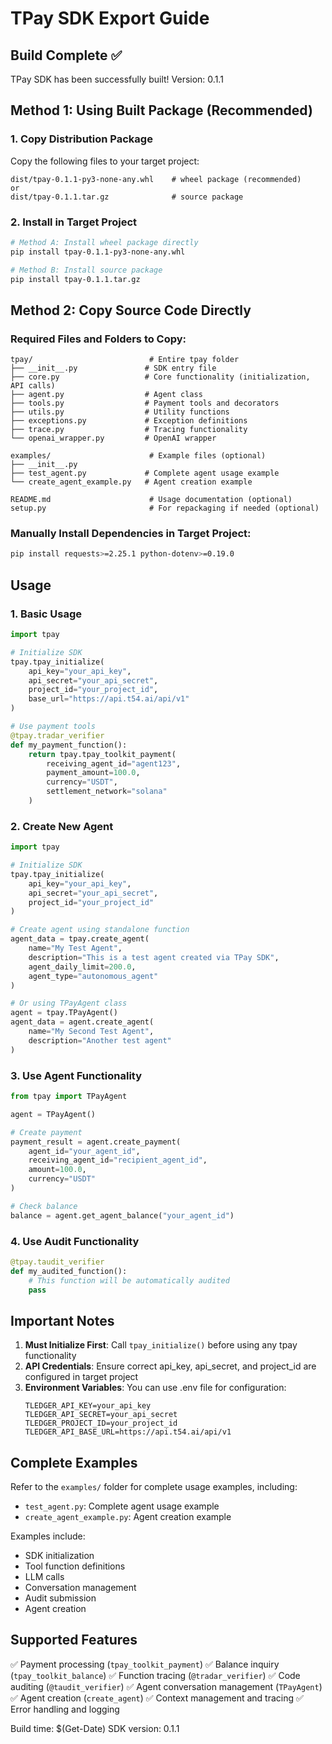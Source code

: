 # TPay SDK Export Guide

## Build Complete ✅

TPay SDK has been successfully built! Version: 0.1.1

## Method 1: Using Built Package (Recommended)

### 1. Copy Distribution Package
Copy the following files to your target project:
```
dist/tpay-0.1.1-py3-none-any.whl    # wheel package (recommended)
or
dist/tpay-0.1.1.tar.gz              # source package
```

### 2. Install in Target Project
```bash
# Method A: Install wheel package directly
pip install tpay-0.1.1-py3-none-any.whl

# Method B: Install source package
pip install tpay-0.1.1.tar.gz
```

## Method 2: Copy Source Code Directly

### Required Files and Folders to Copy:
```
tpay/                          # Entire tpay folder
├── __init__.py               # SDK entry file
├── core.py                   # Core functionality (initialization, API calls)
├── agent.py                  # Agent class
├── tools.py                  # Payment tools and decorators
├── utils.py                  # Utility functions
├── exceptions.py             # Exception definitions
├── trace.py                  # Tracing functionality
└── openai_wrapper.py         # OpenAI wrapper

examples/                      # Example files (optional)
├── __init__.py
├── test_agent.py             # Complete agent usage example
└── create_agent_example.py   # Agent creation example

README.md                      # Usage documentation (optional)
setup.py                       # For repackaging if needed (optional)
```

### Manually Install Dependencies in Target Project:
```bash
pip install requests>=2.25.1 python-dotenv>=0.19.0
```

## Usage

### 1. Basic Usage
```python
import tpay

# Initialize SDK
tpay.tpay_initialize(
    api_key="your_api_key",
    api_secret="your_api_secret",
    project_id="your_project_id",
    base_url="https://api.t54.ai/api/v1"
)

# Use payment tools
@tpay.tradar_verifier
def my_payment_function():
    return tpay.tpay_toolkit_payment(
        receiving_agent_id="agent123",
        payment_amount=100.0,
        currency="USDT",
        settlement_network="solana"
    )
```

### 2. Create New Agent
```python
import tpay

# Initialize SDK
tpay.tpay_initialize(
    api_key="your_api_key",
    api_secret="your_api_secret",
    project_id="your_project_id"
)

# Create agent using standalone function
agent_data = tpay.create_agent(
    name="My Test Agent",
    description="This is a test agent created via TPay SDK",
    agent_daily_limit=200.0,
    agent_type="autonomous_agent"
)

# Or using TPayAgent class
agent = tpay.TPayAgent()
agent_data = agent.create_agent(
    name="My Second Test Agent",
    description="Another test agent"
)
```

### 3. Use Agent Functionality
```python
from tpay import TPayAgent

agent = TPayAgent()

# Create payment
payment_result = agent.create_payment(
    agent_id="your_agent_id",
    receiving_agent_id="recipient_agent_id",
    amount=100.0,
    currency="USDT"
)

# Check balance
balance = agent.get_agent_balance("your_agent_id")
```

### 4. Use Audit Functionality
```python
@tpay.taudit_verifier
def my_audited_function():
    # This function will be automatically audited
    pass
```

## Important Notes

1. **Must Initialize First**: Call `tpay_initialize()` before using any tpay functionality
2. **API Credentials**: Ensure correct api_key, api_secret, and project_id are configured in target project
3. **Environment Variables**: You can use .env file for configuration:
   ```
   TLEDGER_API_KEY=your_api_key
   TLEDGER_API_SECRET=your_api_secret
   TLEDGER_PROJECT_ID=your_project_id
   TLEDGER_API_BASE_URL=https://api.t54.ai/api/v1
   ```

## Complete Examples

Refer to the `examples/` folder for complete usage examples, including:
- `test_agent.py`: Complete agent usage example
- `create_agent_example.py`: Agent creation example

Examples include:
- SDK initialization
- Tool function definitions
- LLM calls
- Conversation management
- Audit submission
- Agent creation

## Supported Features

✅ Payment processing (`tpay_toolkit_payment`)
✅ Balance inquiry (`tpay_toolkit_balance`) 
✅ Function tracing (`@tradar_verifier`)
✅ Code auditing (`@taudit_verifier`)
✅ Agent conversation management (`TPayAgent`)
✅ Agent creation (`create_agent`)
✅ Context management and tracing
✅ Error handling and logging

Build time: $(Get-Date)
SDK version: 0.1.1 